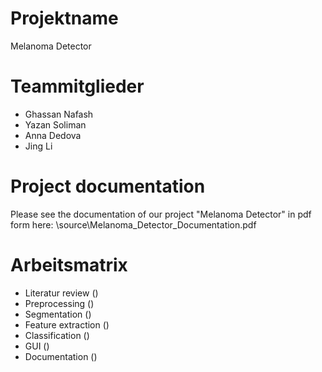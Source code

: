 # Projektname
Melanoma Detector

# Teammitglieder
- Ghassan Nafash
- Yazan Soliman
- Anna Dedova
- Jing Li

# Project documentation
Please see the documentation of our project "Melanoma Detector" in pdf form here: 
\source\Melanoma_Detector_Documentation.pdf

# Arbeitsmatrix

- Literatur review ()
- Preprocessing ()
- Segmentation ()
- Feature extraction ()
- Classification ()
- GUI ()
- Documentation ()
